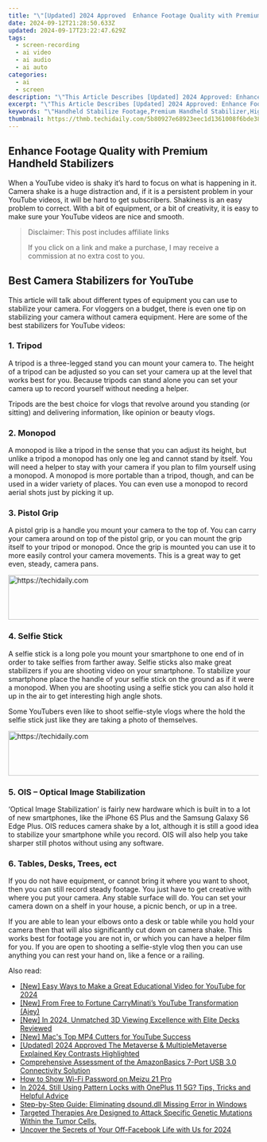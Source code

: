 ```yaml
---
title: "\"[Updated] 2024 Approved  Enhance Footage Quality with Premium Handheld Stabilizers\""
date: 2024-09-12T21:28:50.633Z
updated: 2024-09-17T23:22:47.629Z
tags: 
  - screen-recording
  - ai video
  - ai audio
  - ai auto
categories: 
  - ai
  - screen
description: "\"This Article Describes [Updated] 2024 Approved: Enhance Footage Quality with Premium Handheld Stabilizers\""
excerpt: "\"This Article Describes [Updated] 2024 Approved: Enhance Footage Quality with Premium Handheld Stabilizers\""
keywords: "\"Handheld Stabilize Footage,Premium Handheld Stabilizer,High-Quality Video Stabilization,Enhancing Footage Quality,Stabilizing Cameras Effectively,Professional Videography Tools,Optimizing Handheld Camera Performance\""
thumbnail: https://thmb.techidaily.com/5b80927e68923eec1d1361008f6bde3827f135dcc6188baf767c77fe55f4ad9e.png
---
```


## Enhance Footage Quality with Premium Handheld Stabilizers

When a YouTube video is shaky it’s hard to focus on what is happening in it. Camera shake is a huge distraction and, if it is a persistent problem in your YouTube videos, it will be hard to get subscribers. Shakiness is an easy problem to correct. With a bit of equipment, or a bit of creativity, it is easy to make sure your YouTube videos are nice and smooth.

>  Disclaimer: This post includes affiliate links
>
>  If you click on a link and make a purchase, I may receive a commission at no extra cost to you.
>

## Best Camera Stabilizers for YouTube

This article will talk about different types of equipment you can use to stabilize your camera. For vloggers on a budget, there is even one tip on stabilizing your camera without camera equipment. Here are some of the best stabilizers for YouTube videos:

### 1\. Tripod

A tripod is a three-legged stand you can mount your camera to. The height of a tripod can be adjusted so you can set your camera up at the level that works best for you. Because tripods can stand alone you can set your camera up to record yourself without needing a helper.

Tripods are the best choice for vlogs that revolve around you standing (or sitting) and delivering information, like opinion or beauty vlogs.

### 2\. Monopod

A monopod is like a tripod in the sense that you can adjust its height, but unlike a tripod a monopod has only one leg and cannot stand by itself. You will need a helper to stay with your camera if you plan to film yourself using a monopod. A monopod is more portable than a tripod, though, and can be used in a wider variety of places. You can even use a monopod to record aerial shots just by picking it up.

### 3\. Pistol Grip

A pistol grip is a handle you mount your camera to the top of. You can carry your camera around on top of the pistol grip, or you can mount the grip itself to your tripod or monopod. Once the grip is mounted you can use it to more easily control your camera movements. This is a great way to get even, steady, camera pans.

<!-- affiliate ads begin -->
<a href="https://unicoeye.pxf.io/c/5597632/2134490/18498" target="_top" id="2134490">
  <img src="//a.impactradius-go.com/display-ad/18498-2134490" border="0" alt="https://techidaily.com" width="728" height="90"/>
</a>
<img height="0" width="0" src="https://unicoeye.pxf.io/i/5597632/2134490/18498" style="position:absolute;visibility:hidden;" border="0" />
<!-- affiliate ads end -->

### 4\. Selfie Stick

A selfie stick is a long pole you mount your smartphone to one end of in order to take selfies from farther away. Selfie sticks also make great stabilizers if you are shooting video on your smartphone. To stabilize your smartphone place the handle of your selfie stick on the ground as if it were a monopod. When you are shooting using a selfie stick you can also hold it up in the air to get interesting high angle shots.

Some YouTubers even like to shoot selfie-style vlogs where the hold the selfie stick just like they are taking a photo of themselves.

<!-- affiliate ads begin -->
<a href="https://aligracehair.sjv.io/c/5597632/1948895/19272" target="_top" id="1948895">
  <img src="//a.impactradius-go.com/display-ad/19272-1948895" border="0" alt="https://techidaily.com" width="728" height="90"/>
</a>
<img height="0" width="0" src="https://aligracehair.sjv.io/i/5597632/1948895/19272" style="position:absolute;visibility:hidden;" border="0" />
<!-- affiliate ads end -->

### 5\. OIS – Optical Image Stabilization

‘Optical Image Stabilization’ is fairly new hardware which is built in to a lot of new smartphones, like the iPhone 6S Plus and the Samsung Galaxy S6 Edge Plus. OIS reduces camera shake by a lot, although it is still a good idea to stabilize your smartphone while you record. OIS will also help you take sharper still photos without using any software.

### 6\. Tables, Desks, Trees, ect

If you do not have equipment, or cannot bring it where you want to shoot, then you can still record steady footage. You just have to get creative with where you put your camera. Any stable surface will do. You can set your camera down on a shelf in your house, a picnic bench, or up in a tree.

If you are able to lean your elbows onto a desk or table while you hold your camera then that will also significantly cut down on camera shake. This works best for footage you are not in, or which you can have a helper film for you. If you are open to shooting a selfie-style vlog then you can use anything you can rest your hand on, like a fence or a railing.

<ins class="adsbygoogle"
     style="display:block"
     data-ad-format="autorelaxed"
     data-ad-client="ca-pub-7571918770474297"
     data-ad-slot="1223367746"></ins>

<ins class="adsbygoogle"
     style="display:block"
     data-ad-format="autorelaxed"
     data-ad-client="ca-pub-7571918770474297"
     data-ad-slot="1223367746"></ins>



<ins class="adsbygoogle"
     style="display:block"
     data-ad-client="ca-pub-7571918770474297"
     data-ad-slot="8358498916"
     data-ad-format="auto"
     data-full-width-responsive="true"></ins>


<span class="atpl-alsoreadstyle">Also read:</span>
<div><ul>
<li><a href="https://facebook-record-videos.techidaily.com/new-easy-ways-to-make-a-great-educational-video-for-youtube-for-2024/"><u>[New] Easy Ways to Make a Great Educational Video for YouTube for 2024</u></a></li>
<li><a href="https://youtube-help.techidaily.com/new-from-free-to-fortune-carryminatis-youtube-transformation-ajey/"><u>[New] From Free to Fortune CarryMinati’s YouTube Transformation (Ajey)</u></a></li>
<li><a href="https://fox-http.techidaily.com/new-in-2024-unmatched-3d-viewing-excellence-with-elite-decks-reviewed/"><u>[New] In 2024, Unmatched 3D Viewing Excellence with Elite Decks Reviewed</u></a></li>
<li><a href="https://facebook-record-videos.techidaily.com/new-macs-top-mp4-cutters-for-youtube-success/"><u>[New] Mac's Top MP4 Cutters for YouTube Success</u></a></li>
<li><a href="https://fox-http.techidaily.com/updated-2024-approved-the-metaverse-and-multiplemetaverse-explained-key-contrasts-highlighted/"><u>[Updated] 2024 Approved The Metaverse & MultipleMetaverse Explained Key Contrasts Highlighted</u></a></li>
<li><a href="https://buynow-reviews.techidaily.com/comprehensive-assessment-of-the-amazonbasics-7-port-usb-30-connectivity-solution/"><u>Comprehensive Assessment of the AmazonBasics 7-Port USB 3.0 Connectivity Solution</u></a></li>
<li><a href="https://android-unlock.techidaily.com/how-to-show-wi-fi-password-on-meizu-21-pro-by-drfone-android/"><u>How to Show Wi-Fi Password on Meizu 21 Pro</u></a></li>
<li><a href="https://easy-unlock-android.techidaily.com/in-2024-still-using-pattern-locks-with-oneplus-11-5g-tips-tricks-and-helpful-advice-by-drfone-android/"><u>In 2024, Still Using Pattern Locks with OnePlus 11 5G? Tips, Tricks and Helpful Advice</u></a></li>
<li><a href="https://tech-recovery.techidaily.com/step-by-step-guide-eliminating-dsounddll-missing-error-in-windows/"><u>Step-by-Step Guide: Eliminating dsound.dll Missing Error in Windows</u></a></li>
<li><a href="https://win-howtos.techidaily.com/1723208310861-targeted-therapies-are-designed-to-attack-specific-genetic-mutations-within-the-tumor-cells/"><u>Targeted Therapies Are Designed to Attack Specific Genetic Mutations Within the Tumor Cells.</u></a></li>
<li><a href="https://fox-http.techidaily.com/uncover-the-secrets-of-your-off-facebook-life-with-us-for-2024/"><u>Uncover the Secrets of Your Off-Facebook Life with Us for 2024</u></a></li>
</ul></div>

